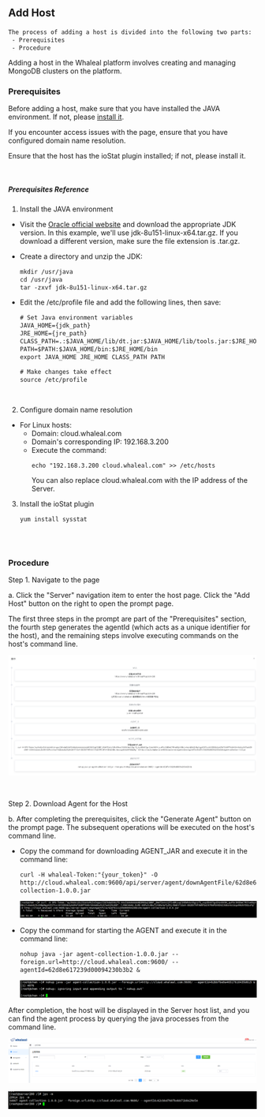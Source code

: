 ## Add Host

```
The process of adding a host is divided into the following two parts:
 - Prerequisites
 - Procedure
```

Adding a host in the Whaleal platform involves creating and managing MongoDB clusters on the platform.

### Prerequisites

Before adding a host, make sure that you have installed the JAVA environment. If not, please [install it](../../01-Intstall/01-Installation.md).

If you encounter access issues with the page, ensure that you have configured domain name resolution.

Ensure that the host has the ioStat plugin installed; if not, please install it.

<br>

##### Prerequisites Reference
1. Install the JAVA environment

- Visit the [Oracle official website](http://www.oracle.com/technetwork/java/javase/downloads/jdk8-downloads-2133151.html) and download the appropriate JDK version. In this example, we'll use jdk-8u151-linux-x64.tar.gz. If you download a different version, make sure the file extension is .tar.gz.

- Create a directory and unzip the JDK:
  ```
  mkdir /usr/java
  cd /usr/java
  tar -zxvf jdk-8u151-linux-x64.tar.gz
  ```

- Edit the /etc/profile file and add the following lines, then save:
  ```
  # Set Java environment variables
  JAVA_HOME={jdk_path}
  JRE_HOME={jre_path}
  CLASS_PATH=.:$JAVA_HOME/lib/dt.jar:$JAVA_HOME/lib/tools.jar:$JRE_HOME/lib
  PATH=$PATH:$JAVA_HOME/bin:$JRE_HOME/bin
  export JAVA_HOME JRE_HOME CLASS_PATH PATH
  ```
  ```
  # Make changes take effect
  source /etc/profile
  ```

<br>

2. Configure domain name resolution
- For Linux hosts:
    - Domain: cloud.whaleal.com
    - Domain's corresponding IP: 192.168.3.200
    - Execute the command:
      ```
      echo "192.168.3.200 cloud.whaleal.com" >> /etc/hosts
      ```
      You can also replace cloud.whaleal.com with the IP address of the Server.

3. Install the ioStat plugin
   ```
   yum install sysstat
   ```

<br>

<br>

### Procedure

Step 1. Navigate to the page

a. Click the "Server" navigation item to enter the host page. Click the "Add Host" button on the right to open the prompt page.

The first three steps in the prompt are part of the "Prerequisites" section, the fourth step generates the agentId (which acts as a unique identifier for the host), and the remaining steps involve executing commands on the host's command line.

![img.png](../../../../images/whalealPlatformImages/host_tips.png)

<br>

Step 2. Download Agent for the Host

b. After completing the prerequisites, click the "Generate Agent" button on the prompt page. The subsequent operations will be executed on the host's command line.

- Copy the command for downloading AGENT_JAR and execute it in the command line:
  ```
  curl -H whaleal-Token:"{your_token}" -O http://cloud.whaleal.com:9600/api/server/agent/downAgentFile/62d8e617239d00094230b3b2/agent-collection-1.0.0.jar
  ```
  ![img.png](../../../../images/whalealPlatformImages/download_agent.png)

- Copy the command for starting the AGENT and execute it in the command line:
  ```
  nohup java -jar agent-collection-1.0.0.jar --foreign.url=http://cloud.whaleal.com:9600/ --agentId=62d8e617239d00094230b3b2 &
  ```
  ![img_1.png](../../../../images/whalealPlatformImages/start_agent.png)

After completion, the host will be displayed in the Server host list, and you can find the agent process by querying the java processes from the command line.

![img_2.png](../../../../images/whalealPlatformImages/server_page.png)

![img.png](../../../../images/whalealPlatformImages/jps_m.png)